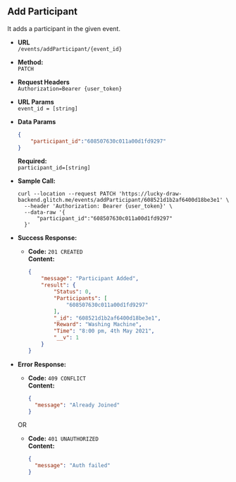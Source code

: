 **Add Participant**
----
  It adds a participant in the given event.

* **URL**  
  `/events/addParticipant/{event_id}`

* **Method:**  
  `PATCH` 
  
*  **Request Headers**  
  `Authorization=Bearer {user_token}` 
  
*  **URL Params**  
    `event_id = [string]`

* **Data Params**

  ```json
  {
      "participant_id":"608507630c011a00d1fd9297"
  }
  ```
  **Required:**  
  `participant_id=[string]`
   
   
* **Sample Call:**
  ```curl
  curl --location --request PATCH 'https://lucky-draw-backend.glitch.me/events/addParticipant/608521d1b2af6400d18be3e1' \
    --header 'Authorization: Bearer {user_token}' \
    --data-raw '{
        "participant_id":"608507630c011a00d1fd9297"
    }'
  ```
   
* **Success Response:**

  * **Code:** `201 CREATED` <br />
    **Content:**  
    ```json
    {
        "message": "Participant Added",
        "result": {
            "Status": 0,
            "Participants": [
                "608507630c011a00d1fd9297"
            ],
            "_id": "608521d1b2af6400d18be3e1",
            "Reward": "Washing Machine",
            "Time": "8:00 pm, 4th May 2021",
            "__v": 1
        }
    }
    ```
 
* **Error Response:**

  * **Code:** `409 CONFLICT` <br />
    **Content:**  
    ```json
    {
      "message": "Already Joined"
    }
    ```
  OR

  * **Code:** `401 UNAUTHORIZED` <br />
    **Content:**  
    ```json
    {
      "message": "Auth failed"
    }
    ```
   
    
   

